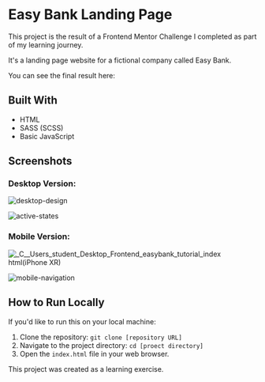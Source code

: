 # Easy Bank Landing Page

This project is the result of a Frontend Mentor Challenge I completed as part of my learning journey.

It's a landing page website for a fictional company called Easy Bank.

You can see the final result here:

## Built With

* HTML
* SASS (SCSS)
* Basic JavaScript

## Screenshots

### Desktop Version:

![desktop-design](https://github.com/user-attachments/assets/cdd67b3a-b70c-4380-b823-d1c24684d891)

![active-states](https://github.com/user-attachments/assets/1bdb6382-ebe3-45cd-8c55-cf5ed54b8d2e)

### Mobile Version:

![_C__Users_student_Desktop_Frontend_easybank_tutorial_index html(iPhone XR)](https://github.com/user-attachments/assets/b88d14a8-a383-4e34-a8da-c0eceab4b31b)

![mobile-navigation](https://github.com/user-attachments/assets/2e142f1b-3719-46d3-ab9f-5b7c06a0cceb)

## How to Run Locally 

If you'd like to run this on your local machine:

1.  Clone the repository: `git clone [repository URL]`
2.  Navigate to the project directory: `cd [proect directory]`
3.  Open the `index.html` file in your web browser.

This project was created as a learning exercise.
